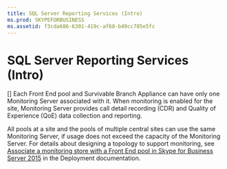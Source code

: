 ```yaml
---
title: SQL Server Reporting Services (Intro)
ms.prod: SKYPEFORBUSINESS
ms.assetid: f3cda686-6301-419c-af68-b49cc785e5fc
---
```



# SQL Server Reporting Services (Intro)
[]
Each Front End pool and Survivable Branch Appliance can have only one Monitoring Server associated with it. When monitoring is enabled for the site, Monitoring Server provides call detail recording (CDR) and Quality of Experience (QoE) data collection and reporting.
  
    
    

All pools at a site and the pools of multiple central sites can use the same Monitoring Server, if usage does not exceed the capacity of the Monitoring Server. For details about designing a topology to support monitoring, see  [Associate a monitoring store with a Front End pool in Skype for Business Server 2015](associate-a-monitoring-store-with-a-front-end-pool-in-skype-for-business-server.md) in the Deployment documentation.
